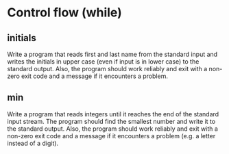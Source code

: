 # Control flow (while)

## initials
Write a program that reads first and last name from the standard input and writes the initials in upper case (even if input is in lower case) to the standard output. Also, the program should work reliably and exit with a non-zero exit code and a message if it encounters a problem.

## min
Write a program that reads integers until it reaches the end of the standard input stream. The program should find the smallest number and write it to the standard output. Also, the program should work reliably and exit with a non-zero exit code and a message if it encounters a problem (e.g. a letter instead of a digit).